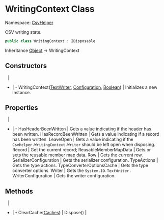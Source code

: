 # WritingContext Class

Namespace: [CsvHelper](/api/CsvHelper)

CSV writing state.

```cs
public class WritingContext : IDisposable
```

Inheritance [Object](https://docs.microsoft.com/en-us/dotnet/api/system.object) -> WritingContext

## Constructors
&nbsp; | &nbsp;
- | -
WritingContext([TextWriter](https://docs.microsoft.com/en-us/dotnet/api/system.io.textwriter), [Configuration](/api/CsvHelper.Configuration/Configuration), [Boolean](https://docs.microsoft.com/en-us/dotnet/api/system.boolean)) | Initializes a new instance.

## Properties
&nbsp; | &nbsp;
- | -
HasHeaderBeenWritten | Gets a value indicating if the header has been written.
HasRecordBeenWritten | Gets a value indicating if a record has been written.
LeaveOpen | Gets a value indicating if the ``CsvHelper.WritingContext.Writer`` should be left open when disposing.
Record | Get the current record;
ReusableMemberMapData | Gets or sets the reusable member map data.
Row | Gets the current row.
SerializerConfiguration | Gets the serializer configuration.
TypeActions | Gets the type actions.
TypeConverterOptionsCache | Gets the type converter options.
Writer | Gets the ``System.IO.TextWriter`` .
WriterConfiguration | Gets the writer configuration.

## Methods
&nbsp; | &nbsp;
- | -
ClearCache([Caches](/api/CsvHelper/Caches)) | 
Dispose() | 
